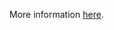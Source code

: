 More information [here](https://docs.prismacloud.io/en/enterprise-edition/policy-reference/azure-policies/azure-general-policies/azr-general-214).
